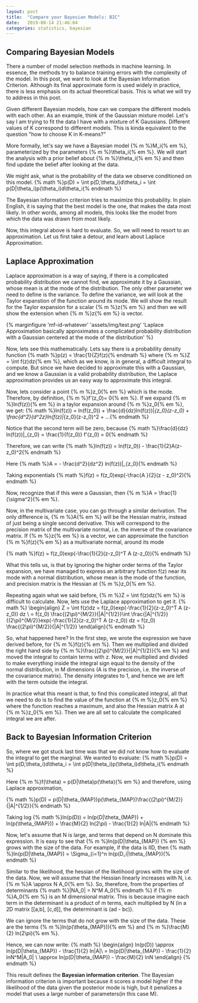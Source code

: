 ```yaml
---
layout: post
title:  "Compare your Bayesian Models: BIC"
date:   2019-08-14 21:46:04
categories: statistics, bayesian
---
```


## Comparing Bayesian Models
 
 There a number of model selection methods in machine learning. In essence, the methods try to balance training errors with the complexity of the model. In this post, we want to look at the Bayesian Information Criterion. Although its final approximate form is used widely in practice, there is less emphasis on its actual theoretical basis. This is what we will try to address in this post.

Given different Bayesian models, how can we compare the different models with each other. As an example, think of the Gaussian mixture model. Let's say I am trying to fit the data I have with a mixture of K Gaussians. Different values of K correspond to different models. This is kinda equivalent to the question "how to choose K in K-means?" 

More formally, let's say we have a Bayesian model {% m %}M_i{% em %}, parameterized by the parameters {% m %}\theta_i{% em %}. We will start the analysis with a prior belief about {% m %}\theta_i{% em %} and then find update the belief after looking at the data. 

We might ask, what is the probability of the data we observe conditioned on this model. 
{% math %}p(D) = \int p(D,\theta_i)d\theta_i = \int p(D|\theta_i)p(\theta_i)d\theta_i{% endmath %} 

The Bayesian information criterion tries to maximize this probability. In plain English, it is saying that the best model is the one, that makes the data most likely. In other words, among all models, this looks like the model from which the data was drawn from most likely.

Now, this integral above is hard to evaluate. So, we will need to resort to an approximation. Let us first take a detour, and learn about Laplace Approximation.

## Laplace Approximation

Laplace approximation is a way of saying, if there is a complicated probability distribution we cannot find, we approximate it by a Gaussian, whose mean is at the mode of the distribution. The only other parameter we need to define is the variance. To define the variance, we will look at the Taylor expanstion of the function around its mode. We will show the result for the Taylor expansion for a scalar {% m %}z{% em %} and then we will show the extension when {% m %}z{% em %} is vector.


{% marginfigure 'mf-id-whatever' 'assets/img/test.png' 
'Laplace Approximation basically approximates a complicated probability distribution with a Gaussian centered at the mode of the distribution' %}

Now, lets see this mathematically. Lets say there is a probability density function 
{% math %}p(z) = \frac{1}{Z}f(z){% endmath %} 
where {% m %}Z = \int f(z)dz{% em %}, which as we know, is in general, a difficult integral to compute. But since we have decided to approximate this with a Gaussian, and we know a Gaussian is a valid probability distribution, the Laplace approximation provides us an easy way to approximate this integral.

Now, lets consider a point {% m %}z_0{% em %} which is the mode. Therefore, by definition, {% m %}f'(z_0)= 0{% em %}. If we expand {% m %}ln(f(z)){% em %} in a taylor expansion around {% m %}z_0{% em %}, we get:
{% math %}ln(f(z)) = ln(f(z_0)) + \frac{d}{dz}ln(f(z))|_{z_0}(z-z_0) + \frac{d^2}{d^2z}ln(f(z)|_{z_0}(z-z_0)^2 + ...{% endmath %} 

Notice that the second term will be zero, because 
{% math %}\frac{d}{dz} ln(f(z))|_{z_0} = \frac{1}{f(z_0)} f'(z_0) = 0{% endmath %} 

Therefore, we can write
{% math %}ln(f(z)) = ln(f(z_0)) - \frac{1}{2}A(z-z_0)^2{% endmath %} 

Here {% math %}A = - \frac{d^2}{dz^2} ln(f(z))|_{z_0}{% endmath %} 

Taking exponentials
{% math %}f(z) = f(z_0)exp(-\frac{A }{2}(z - z_0)^2){% endmath %} 

Now, recognize that if this were a Gaussian, then {% m %}A = \frac{1}{\sigma^2}{% em %}. 


Now, in the multivariate case, you can go through a similar derivation. The only difference is, {% m %}A{% em %} will be the Hessian matrix, instead of just being a single second derivative. This will correspond to the precision matrix of the multivariate normal, i.e. the inverse of the covariance matrix. If {% m %}z{% em %} is a vector, we can approximate the function {% m %}f(z){% em %} as a multivariate normal, around its mode

{% math %}f(z) =  f(z_0)exp(-\frac{1}{2}(z-z_0)^T A (z-z_0)){% endmath %} 

What this tells us, is that by ignoring the higher order terms of the Taylor expansion, we have managed to express an arbitrary function f(z) near its mode with a normal distribution, whose mean is the mode of the function, and precision matrix is the Hessian at {% m %}z_0{% em %}. 

Repeating again what we said before,  {% m %}Z = \int f(z)dz{% em %} is difficult to calculate. Now, lets use the Laplace approximation to get it.
{% math %}
\begin{align}
Z = \int f(z)dz = f(z_0)exp(-\frac{1}{2}(z-z_0)^T A (z-z_0)) dz \\ = f(z_0) \frac{(2\pi)^{M/2}}{|A|^{1/2}}\int \frac{|A|^{1/2}}{(2\pi)^{M/2}}exp(-\frac{1}{2}(z-z_0)^T A (z-z_0)) dz = f(z_0) \frac{(2\pi)^{M/2}}{|A|^{1/2}}
\end{align}{% endmath %} 

So, what happened here? In the first step, we wrote the expression we have derived before, for {% m %}f(z){% em %}. Then we multiplied and divided the right hand side by {% m %}\frac{(2\pi)^{M/2}}{|A|^{1/2}}{% em %} and moved the integral to contain terms with z. Now, we multiplied and divided to make everything inside the integral sign equal to the density of the normal distribution, in M dimensions (A is the precision, i.e. the inverse of the covariance matrix). The density integrates to 1, and hence we are left with the term outside the integral.

In practice what this meant is that, to find this complicated integral, all that we need to do is to find the value of the function at {% m %}z_0{% em %} where the function reaches a maximum, and also the Hessian matrix A at {% m %}z_0{% em %}. Then we are all set to calculate the complicated integral we are after.


## Back to Bayesian Information Criterion

So, where we got stuck last time was that we did not know how to evaluate the integral to get the marginal. We wanted to evaluate: 
{% math %}p(D) = \int p(D,\theta_i)d\theta_i = \int p(D|\theta_i)p(\theta_i)d\theta_i{% endmath %} 

Here {% m %}f(\theta) = p(D|\theta)p(\theta){% em %} and therefore, using Laplace approximation, 

{% math %}p(D) = p(D|\theta_{MAP})p(\theta_{MAP})\frac{(2\pi)^{M/2}}{|A|^{1/2}}{% endmath %} 

Taking log
{% math %}ln(p(D)) = ln(p(D|\theta_{MAP}) + ln(p(\theta_{MAP})) + \frac{M}{2} ln(2\pi) - \frac{1}{2} ln|A|{% endmath %} 

Now, let's assume that N is large, and terms that depend on N dominate this expression. 
It is easy to see that {% m %}ln(p(D|\theta_{MAP}) {% em %} grows with the size of the data. For example, if the data is IID, then 
{% math %}ln(p(D|\theta_{MAP}) = \Sigma_{i=1}^n ln(p(D_i|\theta_{MAP}){% endmath %} 

Similar to the likelihood, the hessian of the likelihood grows with the size of the data. Now, we will assume that the Hessian linearly increases with N, i.e. {% m %}A \approx N A_0{% em %}.
So, therefore, from the properties of determinants
{% math %}|NA_0| = N^M A_0{% endmath %} 
if {% m %}A_0{% em %} is an M dimensional matrix. This is because imagine each term in the determinant is a product of m terms, each multiplied by N (in a 2D matrix [[a,b], [c,d]], the determinant is (ad - bc)). 

We can ignore the terms that do not grow with the size of the data. These are the terms {% m %}ln(p(\theta_{MAP})){% em %} and {% m %}\frac{M}{2} ln(2\pi){% em %}. 

Hence, we can now write:
{% math %}
\begin{align}
ln(p(D)) \approx ln(p(D|\theta_{MAP}) - \frac{1}{2} ln|A|\\  =  ln(p(D|\theta_{MAP}) -   \frac{1}{2} lnN^M|A_0| \\ \approx ln(p(D|\theta_{MAP}) - \frac{M}{2} lnN
\end{align}
{% endmath %} 

This result defines the **Bayesian information criterion**. The Bayesian information criterion is important because it scores a model higher if the likelihood of the data given the posterior mode is high, but it penalizes a model that uses a large number of parameters(in this case M). 
